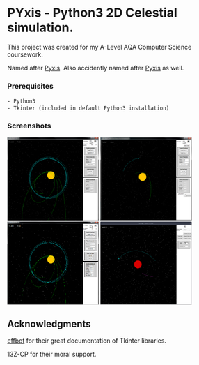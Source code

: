 # PYxis - Python3 2D Celestial simulation.

This project was created for my A-Level AQA Computer Science coursework.

Named after [Pyxis](https://en.wikipedia.org/wiki/Pyxis). Also accidently named after [Pyxis](https://www.youtube.com/watch?v=3Ax6jTZlu_g) as well.

### Prerequisites
```
- Python3
- Tkinter (included in default Python3 installation)
```
### Screenshots

<img src="/assets/pyxis1.png" width="210" height="190"> <img src="/assets/pyxis2.png" width="210" height="190"> <img src="/assets/pyxis3.png" width="210" height="190"> <img src="/assets/pyxis4.png" width="210" height="190">


## Acknowledgments

[effbot](http://effbot.org/) for their great documentation of Tkinter libraries.

13Z-CP for their moral support.
